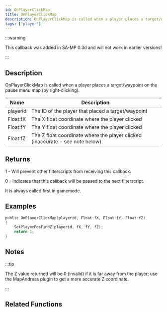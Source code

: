 ```yaml
---
id: OnPlayerClickMap
title: OnPlayerClickMap
description: OnPlayerClickMap is called when a player places a target/waypoint on the pause menu map (by right-clicking).
tags: ["player"]
---
```


<TagLinks />

:::warning

This callback was added in SA-MP 0.3d and will not work in earlier versions!

:::

## Description

OnPlayerClickMap is called when a player places a target/waypoint on the pause menu map (by right-clicking).

| Name     | Description                                                                   |
| -------- | ----------------------------------------------------------------------------- |
| playerid | The ID of the player that placed a target/waypoint                            |
| Float:fX | The X float coordinate where the player clicked                               |
| Float:fY | The Y float coordinate where the player clicked                               |
| Float:fZ | The Z float coordinate where the player clicked (inaccurate - see note below) |

## Returns

1 - Will prevent other filterscripts from receiving this callback.

0 - Indicates that this callback will be passed to the next filterscript.

It is always called first in gamemode.

## Examples

```c
public OnPlayerClickMap(playerid, Float:fX, Float:fY, Float:fZ)
{
    SetPlayerPosFindZ(playerid, fX, fY, fZ);
    return 1;
}
```

## Notes

:::tip

The Z value returned will be 0 (invalid) if it is far away from the player; use the MapAndreas plugin to get a more accurate Z coordinate.

:::

## Related Functions
